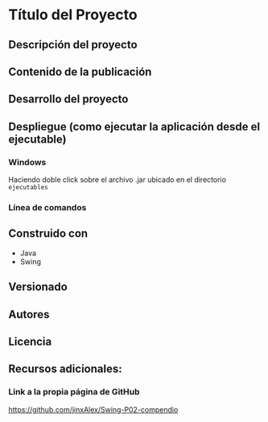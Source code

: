 # Título del Proyecto

## Descripción del proyecto

## Contenido de la publicación

## Desarrollo del proyecto

## Despliegue (como ejecutar la aplicación desde el ejecutable)

### Windows
Haciendo doble click sobre el archivo .jar ubicado en el directorio ``ejecutables``

### Línea de comandos

## Construido con
- Java
- Swing
  
## Versionado

## Autores

## Licencia

## Recursos adicionales:

### Link a la propia página de GitHub
https://github.com/jinxAlex/Swing-P02-compendio
